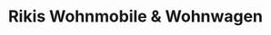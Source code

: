 ---
title: "Rikis Wohnmobile & Wohnwagen"
url: /schifferstadt/rikis-wohnmobile-und-wohnwagen-carl-benz-strasse/
shop: Autowerkstatt
---